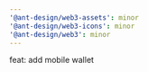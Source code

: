 ```yaml
---
'@ant-design/web3-assets': minor
'@ant-design/web3-icons': minor
'@ant-design/web3': minor
---
```


feat: add mobile wallet
